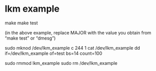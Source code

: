 # lkm example

make
make test


(in the above example, replace MAJOR with the value you obtain from “make test” or “dmesg”)

sudo mknod /dev/lkm_example c 244 1
cat /dev/lkm_example
dd if=/dev/lkm_example of=test bs=14 count=100

sudo rmmod lkm_example
sudo rm /dev/lkm_example
